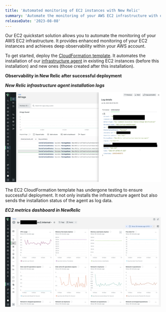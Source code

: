 ```yaml
---
title: 'Automated monitoring of EC2 instances with New Relic'
summary: 'Automate the monitoring of your AWS EC2 infrastructure with our EC2 quickstart solution. You can easily get started by deploying a CloudFormation template to install our infrastructure agent on your instances.'
releaseDate: '2023-08-08'
---
```


Our EC2 quickstart solution allows you to automate the monitoring of your AWS EC2 infrastructure. It provides enhanced monitoring of your EC2 instances and achieves deep observability within your AWS account. 

To get started, deploy the [CloudFormation template](https://github.com/aws-quickstart/quickstart-ct-newrelic-one/blob/main/templates/EC2_Quickstart.yml). It automates the installation of our [infrastructure agent](https://docs.newrelic.com/docs/infrastructure/install-infrastructure-agent/get-started/install-infrastructure-agent) in existing EC2 instances (before this installation) and new ones (those created after this installation). 

**Observability in New Relic after successful deployment**
 
***New Relic infrastructure agent installation logs***

![NewRelic infrastructure agent installation logs](./images/nr_agent_installation_logs.webp "EC2 Metrics")

The EC2 CloudFormation template has undergone testing to ensure successful deployment. It not only installs the infrastructure agent but also sends the installation status of the agent as log data.

***EC2 metrics dashboard in NewRelic***

![EC2 Metrics Dashboard](./images/ec2_metrics_from_agent.webp "EC2 Metrics")



